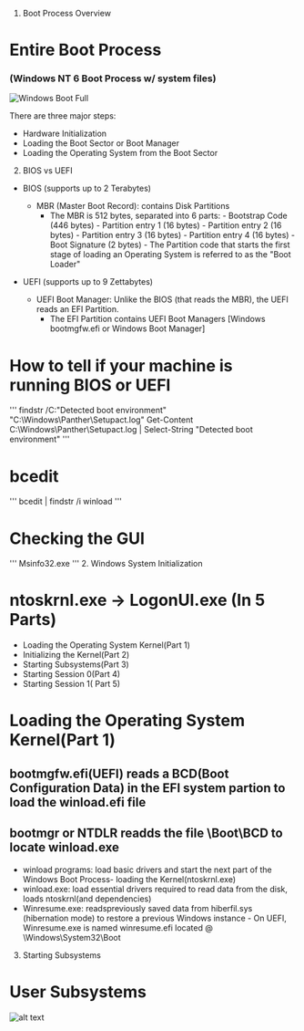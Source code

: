 1. Boot Process Overview
# Entire Boot Process
### (Windows NT 6 Boot Process w/ system files)
![Windows Boot Full](http://1.bp.blogspot.com/-MaRtDTHH1Vo/UysJF8KXNbI/AAAAAAAAALo/D6Kt2f8Gpmo/s1600/Walkthrough_Diagram.jpg)

There are three major steps:
 - Hardware Initialization
 - Loading the Boot Sector or Boot Manager
 - Loading the Operating System from the Boot Sector

2. BIOS vs UEFI

 - BIOS (supports up to 2 Terabytes)
   - MBR (Master Boot Record): contains Disk Partitions
        - The MBR is 512 bytes, separated into 6 parts:
         - Bootstrap Code (446 bytes)
         - Partition entry 1 (16 bytes)
         - Partition entry 2 (16 bytes)
         - Partition entry 3 (16 bytes)
         - Partition entry 4 (16 bytes)
         - Boot Signature (2 bytes)
               - The Partition code that starts the first stage of loading an Operating System is referred to as the "Boot Loader"    

 - UEFI (supports up to 9 Zettabytes)
   - UEFI Boot Manager: Unlike the BIOS (that reads the MBR), the UEFI reads an EFI Partition.
        - The EFI Partition contains UEFI Boot Managers [Windows bootmgfw.efi or Windows Boot Manager]

# How to tell if your machine is running BIOS or UEFI
'''
findstr /C:"Detected boot environment" "C:\Windows\Panther\Setupact.log"
Get-Content C:\Windows\Panther\Setupact.log | Select-String "Detected boot environment"
'''
# bcedit
'''
bcedit | findstr /i winload
'''
# Checking the GUI
'''
Msinfo32.exe
'''
2. Windows System Initialization

# ntoskrnl.exe -> LogonUI.exe (In 5 Parts)
 - Loading the Operating System Kernel(Part 1)
 - Initializing the Kernel(Part 2)
 - Starting Subsystems(Part 3)
 - Starting Session 0(Part 4)
 - Starting Session 1( Part 5)

# Loading the Operating System Kernel(Part 1)
 ## bootmgfw.efi(UEFI) reads a BCD(Boot Configuration Data) in the EFI system partion to load the winload.efi file
 ## bootmgr or NTDLR readds the file \Boot\BCD to locate winload.exe
  - winload programs: load basic drivers and start the next part of the Windows Boot Process- loading the Kernel(ntoskrnl.exe)
   - winload.exe: load essential drivers required to read data from the disk, loads ntoskrnl(and dependencies)
   - Winresume.exe: readspreviously saved data from hiberfil.sys (hibernation mode) to restore a previous Windows instance
    - On UEFI, Winresume.exe is named winresume.efi located @ \Windows\System32\Boot   
  

3. Starting Subsystems
 
# User Subsystems
![alt text](https://git.cybbh.space/os/public/-/raw/master/os/modules/006_windows_boot_process/pages/winboot1.png)

 
